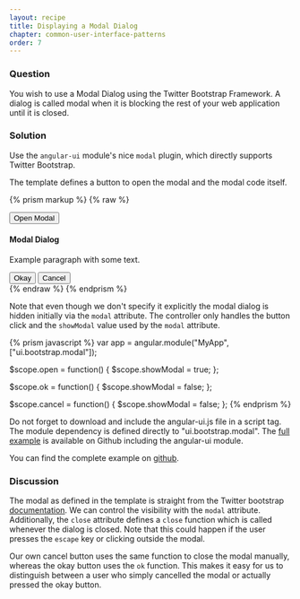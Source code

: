 ```yaml
---
layout: recipe
title: Displaying a Modal Dialog
chapter: common-user-interface-patterns
order: 7
---
```


### Question
You wish to use a Modal Dialog using the Twitter Bootstrap Framework. A dialog is called modal when it is blocking the rest of your web application until it is closed.

### Solution
Use the `angular-ui` module's nice `modal` plugin, which directly supports Twitter Bootstrap.

The template defines a button to open the modal and the modal code itself.

{% prism markup %}
{% raw %}
<body ng-app="MyApp" ng-controller="MyCtrl">

  <button class="btn" ng-click="open()">Open Modal</button>

  <div modal="showModal" close="cancel()">
    <div class="modal-header">
        <h4>Modal Dialog</h4>
    </div>
    <div class="modal-body">
        <p>Example paragraph with some text.</p>
    </div>
    <div class="modal-footer">
      <button class="btn btn-success" ng-click="ok()">Okay</button>
      <button class="btn" ng-click="cancel()">Cancel</button>
    </div>
  </div>

</body>
{% endraw %}
{% endprism %}

Note that even though we don't specify it explicitly the modal dialog is hidden initially via the `modal` attribute. The controller only handles the button click and the `showModal` value used by the `modal` attribute.

{% prism javascript %}
var app = angular.module("MyApp", ["ui.bootstrap.modal"]);

$scope.open = function() {
  $scope.showModal = true;
};

$scope.ok = function() {
  $scope.showModal = false;
};

$scope.cancel = function() {
  $scope.showModal = false;
};
{% endprism %}

Do not forget to download and include the angular-ui.js file in a script tag. The module dependency is defined directly to "ui.bootstrap.modal". The [full example](https://github.com/fdietz/recipes-with-angular-js-examples/tree/master/chapter8/recipe7) is available on Github including the angular-ui module.

You can find the complete example on [github](https://github.com/fdietz/recipes-with-angular-js-examples/tree/master/chapter8/recipe7).

### Discussion
The modal as defined in the template is straight from the Twitter bootstrap [documentation](http://twitter.github.com/bootstrap/javascript.html#modals). We can control the visibility with the `modal` attribute. Additionally, the `close` attribute defines a `close` function which is called whenever the dialog is closed. Note that this could happen if the user presses the `escape` key or clicking outside the modal.

Our own cancel button uses the same function to close the modal manually, whereas the okay button uses the `ok` function. This makes it easy for us to distinguish between a user who simply cancelled the modal or actually pressed the okay button.
